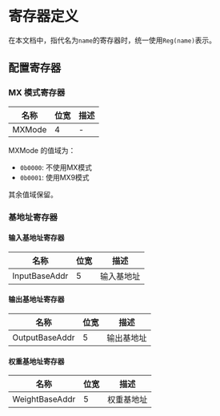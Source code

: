 # 寄存器定义

在本文档中，指代名为`name`的寄存器时，统一使用`Reg(name)`表示。

## 配置寄存器

### MX 模式寄存器

| 名称          | 位宽 | 描述       |
| ------------- | ---- | ---------- |
| MXMode        | 4    | - |

MXMode 的值域为：

- `0b0000`: 不使用MX模式
- `0b0001`: 使用MX9模式

其余值域保留。

### 基地址寄存器

#### 输入基地址寄存器

| 名称          | 位宽 | 描述       |
| ------------- | ---- | ---------- |
| InputBaseAddr | 5    | 输入基地址 |

#### 输出基地址寄存器

| 名称           | 位宽 | 描述       |
| -------------- | ---- | ---------- |
| OutputBaseAddr | 5    | 输出基地址 |

#### 权重基地址寄存器

| 名称          | 位宽 | 描述       |
| ------------- | ---- | ---------- |
| WeightBaseAddr | 5    | 权重基地址 |
